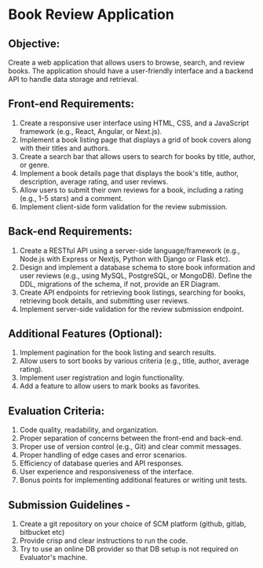 # Book Review Application

## Objective:
Create a web application that allows users to browse, search, and review books. The application should have a user-friendly interface and a backend API to handle data storage and retrieval.

## Front-end Requirements:

1. Create a responsive user interface using HTML, CSS, and a JavaScript framework (e.g., React, Angular, or Next.js).
2. Implement a book listing page that displays a grid of book covers along with their titles and authors.
3. Create a search bar that allows users to search for books by title, author, or genre.
4. Implement a book details page that displays the book's title, author, description, average rating, and user reviews.
5. Allow users to submit their own reviews for a book, including a rating (e.g., 1-5 stars) and a comment.
6. Implement client-side form validation for the review submission.


## Back-end Requirements:

1. Create a RESTful API using a server-side language/framework (e.g., Node.js with Express or Nextjs, Python with Django or Flask etc).
2. Design and implement a database schema to store book information and user reviews (e.g., using MySQL, PostgreSQL, or MongoDB). Define the DDL, migrations of the schema, if not, provide an ER Diagram.
2. Create API endpoints for retrieving book listings, searching for books, retrieving book details, and submitting user reviews.
3. Implement server-side validation for the review submission endpoint.

## Additional Features (Optional):

1. Implement pagination for the book listing and search results.
2. Allow users to sort books by various criteria (e.g., title, author, average rating).
3. Implement user registration and login functionality.
4. Add a feature to allow users to mark books as favorites.


## Evaluation Criteria:

1. Code quality, readability, and organization.
2. Proper separation of concerns between the front-end and back-end.
3. Proper use of version control (e.g., Git) and clear commit messages.
4. Proper handling of edge cases and error scenarios.
5. Efficiency of database queries and API responses.
6. User experience and responsiveness of the interface.
7. Bonus points for implementing additional features or writing unit tests.


## Submission Guidelines -

1. Create a git repository on your choice of SCM platform (github, gitlab, bitbucket etc)
2. Provide crisp and clear instructions to run the code.
3. Try to use an online DB provider so that DB setup is not required on Evaluator's machine.

